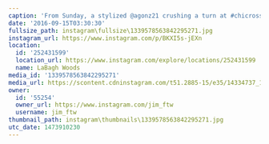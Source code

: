 ```yaml
---
caption: 'From Sunday, a stylized @agonz21 crushing a turn at #chicrosscup. #lovestarfactoryteam'
date: '2016-09-15T03:30:30'
fullsize_path: instagram\fullsize\1339578563842295271.jpg
instagram_url: https://www.instagram.com/p/BKXI5s-jEXn
location:
  id: '252431599'
  location_url: https://www.instagram.com/explore/locations/252431599
  name: LaBagh Woods
media_id: '1339578563842295271'
media_url: https://scontent.cdninstagram.com/t51.2885-15/e35/14334737_1671145133202495_355005943_n.jpg?ig_cache_key=MTMzOTU3ODU2Mzg0MjI5NTI3MQ%3D%3D.2
owner:
  id: '55254'
  owner_url: https://www.instagram.com/jim_ftw
  username: jim_ftw
thumbnail_path: instagram\thumbnails\1339578563842295271.jpg
utc_date: 1473910230
---
```


